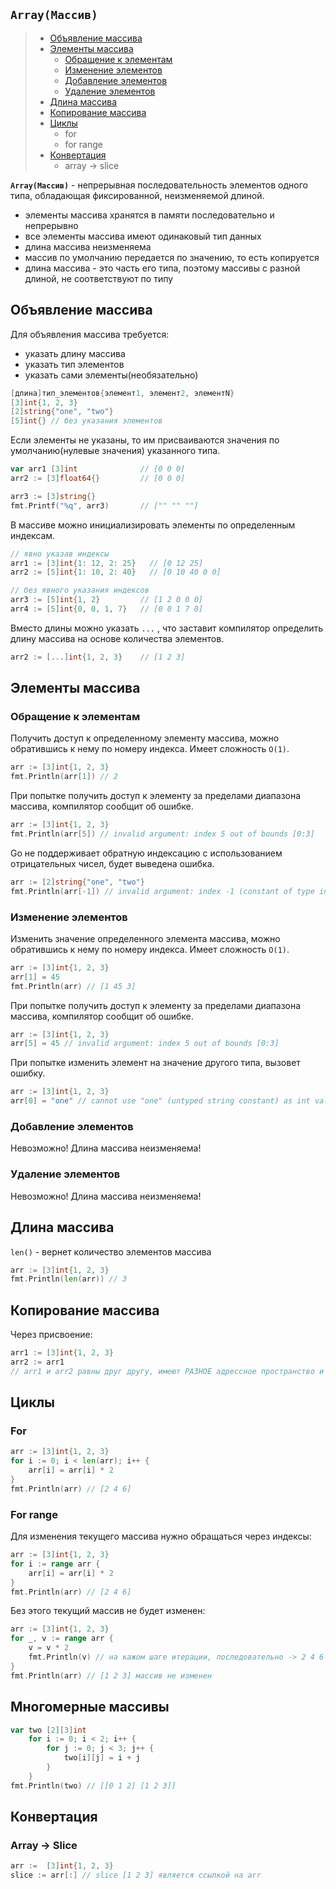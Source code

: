 ## `Array(Массив)`
> - [Объявление массива](#declaration)
> - [Элементы массива](#elements)
>   - [Обращение к элементам](#read)
>   - [Изменение элементов](#edit)
>   - [Добавление элементов](#add)
>   - [Удаление элементов](#delete)
> - [Длина массива](#len)
> - [Копирование массива](#copy)
> - [Циклы](#cycles)
>   - for
>    - for range
> - [Конвертация](#сonversion)
>    - array -> slice

**`Array(Массив)`** - непрерывная последовательность элементов одного типа, обладающая фиксированной, неизменяемой длиной.
- элементы массива хранятся в памяти последовательно и непрерывно
- все элементы массива имеют одинаковый тип данных
- длина  массива неизменяема
- массив по  умолчанию передается по значению, то есть копируется
- длина массива - это часть его типа, поэтому массивы с разной длиной, не соответствуют по типу

## Объявление массива <a name="declaration"></a>
Для объявления массива требуется:
- указать длину массива
- указать тип элементов
- указать сами элементы(необязательно)
```go
[длина]тип_элементов{элемент1, элемент2, элементN}
[3]int{1, 2, 3}
[2]string{"one", "two"}
[5]int{} // без указания элементов
```

Если элементы не указаны, то им присваиваются значения по умолчанию(нулевые значения) указанного типа.
```go
var arr1 [3]int              // [0 0 0]
arr2 := [3]float64{}         // [0 0 0] 

arr3 := [3]string{}
fmt.Printf("%q", arr3)       // ["" "" ""]
```

В массиве можно инициализировать элементы по определенным индексам.
```go
// явно указав индексы
arr1 := [3]int{1: 12, 2: 25}   // [0 12 25] 
arr2 := [5]int{1: 10, 2: 40}   // [0 10 40 0 0]

// без явного указания индексов
arr3 := [5]int{1, 2}         // [1 2 0 0 0]
arr4 := [5]int{0, 0, 1, 7}   // [0 0 1 7 0]
```

Вместо длины можно указать `...` , что заставит компилятор определить длину массива на основе количества элементов.
```go
arr2 := [...]int{1, 2, 3}    // [1 2 3] 
```
## Элементы массива <a name="elements"></a>

### Обращение к элементам <a name="read"></a>
Получить доступ к определенному элементу массива, можно обратившись к нему по номеру индекса.
Имеет  сложность `O(1)`.
```go
arr := [3]int{1, 2, 3}
fmt.Println(arr[1]) // 2
```
При попытке получить доступ к элементу за пределами диапазона массива, компилятор сообщит об ошибке.
```go
arr := [3]int{1, 2, 3}
fmt.Println(arr[5]) // invalid argument: index 5 out of bounds [0:3]
```
Go не поддерживает обратную индексацию с использованием отрицательных чисел, будет выведена ошибка.
```go
arr := [2]string{"one", "two"}
fmt.Println(arr[-1]) // invalid argument: index -1 (constant of type int) must not be negative
```

### Изменение элементов <a name="edit"></a>
Изменить значение определенного элемента массива, можно обратившись к нему по номеру индекса.
Имеет  сложность `O(1)`.
```go
arr := [3]int{1, 2, 3}
arr[1] = 45
fmt.Println(arr) // [1 45 3]
```

При попытке получить доступ к элементу за пределами диапазона массива, компилятор сообщит об ошибке.
```go
arr := [3]int{1, 2, 3}
arr[5] = 45 // invalid argument: index 5 out of bounds [0:3]
```

При попытке изменить элемент на значение другого типа, вызовет ошибку.
```go
arr := [3]int{1, 2, 3}
arr[0] = "one" // cannot use "one" (untyped string constant) as int value in assignment
```

### Добавление элементов <a name="add"></a>
Невозможно! Длина массива неизменяема! 

### Удаление элементов <a name="delete"></a>
Невозможно! Длина массива неизменяема!  

## Длина массива <a name="len"></a>
`len()` - вернет количество элементов массива
```go
arr := [3]int{1, 2, 3}
fmt.Println(len(arr)) // 3
```

## Копирование массива <a name="copy"></a>
Через присвоение:
```go
arr1 := [3]int{1, 2, 3}
arr2 := arr1
// arr1 и arr2 равны друг другу, имеют РАЗНОЕ адрессное пространство и никак не связанны друг с другом
```



## Циклы <a name="cycles"></a>
### For
```go
arr := [3]int{1, 2, 3}
for i := 0; i < len(arr); i++ {
    arr[i] = arr[i] * 2
}
fmt.Println(arr) // [2 4 6]
```
### For range
Для изменения текущего массива нужно обращаться через индексы:
```go
arr := [3]int{1, 2, 3}
for i := range arr {
    arr[i] = arr[i] * 2
}
fmt.Println(arr) // [2 4 6]
```
Без этого текущий массив не будет изменен:
```go 
arr := [3]int{1, 2, 3}
for _, v := range arr {
    v = v * 2
    fmt.Println(v) // на кажом шаге итерации, последовательно -> 2 4 6
}
fmt.Println(arr) // [1 2 3] массив не изменен
```

## Многомерные массивы 
```go
var two [2][3]int
    for i := 0; i < 2; i++ {
        for j := 0; j < 3; j++ {
            two[i][j] = i + j
        }
    }
fmt.Println(two) // [[0 1 2] [1 2 3]]
```

## Конвертация <a name="сonversion"></a>

### Array -> Slice
```go
arr :=  [3]int{1, 2, 3}
slice := arr[:] // slice [1 2 3] является ссылкой на arr
```
